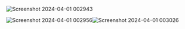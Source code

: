 ![Screenshot 2024-04-01 002943](https://github.com/shadyashraf174/rock_paper_scissore/assets/97650533/28cfa4a8-9cba-4e5d-bf31-144e544ad1cd)

![Screenshot 2024-04-01 002956](https://github.com/shadyashraf174/rock_paper_scissore/assets/97650533/86217e74-3a70-49d4-9b8e-306bc2f030e0)![Screenshot 2024-04-01 003026](https://github.com/shadyashraf174/rock_paper_scissore/assets/97650533/dfacec54-6d3e-481c-a81a-42c7af31cc29)

